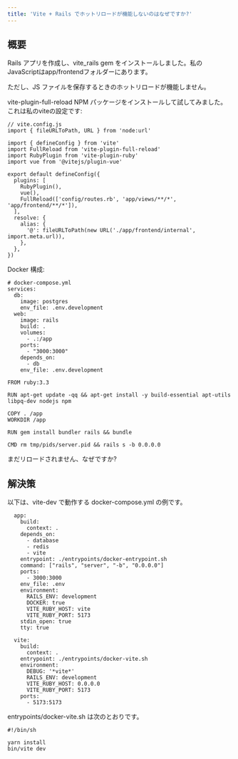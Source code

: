 ```yaml
---
title: 'Vite + Rails でホットリロードが機能しないのはなぜですか?'
---
```


## 概要
Rails アプリを作成し、vite_rails gem をインストールしました。私のJavaScriptはapp/frontendフォルダーにあります。

ただし、JS ファイルを保存するときのホットリロードが機能しません。

vite-plugin-full-reload NPM パッケージをインストールして試してみました。これは私のviteの設定です:

```
// vite.config.js
import { fileURLToPath, URL } from 'node:url'

import { defineConfig } from 'vite'
import FullReload from 'vite-plugin-full-reload'
import RubyPlugin from 'vite-plugin-ruby'
import vue from '@vitejs/plugin-vue'

export default defineConfig({
  plugins: [
    RubyPlugin(),
    vue(),
    FullReload(['config/routes.rb', 'app/views/**/*', 'app/frontend/**/*']),
  ],
  resolve: {
    alias: {
      '@': fileURLToPath(new URL('./app/frontend/internal', import.meta.url)),
    },
  },
})

```
Docker 構成:

```
# docker-compose.yml
services:
  db:
    image: postgres
    env_file: .env.development
  web:
    image: rails
    build: .
    volumes:
      - .:/app
    ports:
      - "3000:3000"
    depends_on:
      - db
    env_file: .env.development

```
```
FROM ruby:3.3

RUN apt-get update -qq && apt-get install -y build-essential apt-utils libpq-dev nodejs npm

COPY . /app
WORKDIR /app

RUN gem install bundler rails && bundle

CMD rm tmp/pids/server.pid && rails s -b 0.0.0.0

```
まだリロードされません、なぜですか?

## 解決策
以下は、vite-dev で動作する docker-compose.yml の例です。

```
  app:
    build:
      context: .
    depends_on:
      - database
      - redis
      - vite
    entrypoint: ./entrypoints/docker-entrypoint.sh
    command: ["rails", "server", "-b", "0.0.0.0"]
    ports:
      - 3000:3000
    env_file: .env
    environment:
      RAILS_ENV: development
      DOCKER: true
      VITE_RUBY_HOST: vite
      VITE_RUBY_PORT: 5173
    stdin_open: true
    tty: true

  vite:
    build:
      context: .
    entrypoint: ./entrypoints/docker-vite.sh
    environment:
      DEBUG: '*vite*'
      RAILS_ENV: development
      VITE_RUBY_HOST: 0.0.0.0
      VITE_RUBY_PORT: 5173
    ports:
      - 5173:5173

```
entrypoints/docker-vite.sh は次のとおりです。

```
#!/bin/sh

yarn install
bin/vite dev

```
